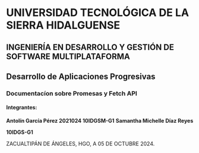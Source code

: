 # UNIVERSIDAD TECNOLÓGICA DE LA SIERRA HIDALGUENSE 
## INGENIERÍA EN DESARROLLO Y GESTIÓN DE SOFTWARE MULTIPLATAFORMA

## Desarrollo de Aplicaciones Progresivas

### Documentacíon sobre Promesas y Fetch API

#### Integrantes:

**Antolín García Pérez 2021024 10IDGSM-G1**
**Samantha Michelle Díaz Reyes**

**10IDGS-G1**


ZACUALTIPÁN DE ÁNGELES, HGO, A 05 DE OCTUBRE 2024.